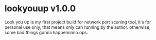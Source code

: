# lookyouup v1.0.0
 Look you up is my first project build for network port scaning tool, it's for personal use only, that means only can running by the author. otherwise, some bad things gonna happennnnn.ops. 

